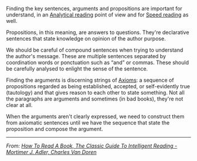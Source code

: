 Finding the key sentences, arguments and propositions are important for understand, in an [Analytical reading](Analytical%20reading.md) point of view and for [Speed reading](Speed%20reading.md) as well. 

Propositions, in this meaning, are answers to questions. They're declarative sentences that state knowledge on opinion of the author purpose.

We should be careful of compound sentences when trying to understand the author's message. These are multiple sentences separated by coordination words or ponctuation such as “and” or commas. These should be carefully analysed to enlight the sense of the sentence. 

Finding the arguments is discerning strings of [Axioms](Axioms.md): a sequence of propositions regarded as being established, accepted, or self-evidently true (tautology) and that gives reason to each other to state something. Not all the paragraphs are arguments and sometimes (in bad books), they're not clear at all.

When the arguments aren't clearly expressed, we need to construct them from axiomatic sentences until we have the sequence that state the proposition and compose the argument.

---
*From: [How To Read A Book, The Classic Guide To Intelligent Reading - Mortimer J. Adler, Charles Van Doren](How%20To%20Read%20A%20Book,%20The%20Classic%20Guide%20To%20Intelligent%20Reading%20-%20Mortimer%20J.%20Adler,%20Charles%20Van%20Doren.md)*